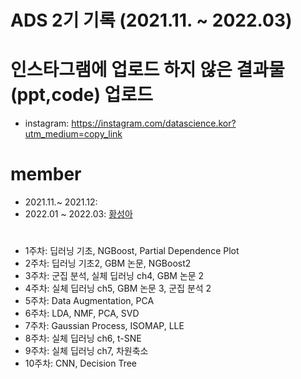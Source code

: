 # ADS 2기 기록 (2021.11. ~ 2022.03)

# 인스타그램에 업로드 하지 않은 결과물(ppt,code) 업로드
 * instagram: https://instagram.com/datascience.kor?utm_medium=copy_link

# member
- 2021.11.~ 2021.12: 
- 2022.01 ~ 2022.03: [황성아](https://github.com/SungaHwang)

# 
- 1주차: 딥러닝 기초, NGBoost, Partial Dependence Plot
- 2주차: 딥러닝 기초2, GBM 논문, NGBoost2
- 3주차: 군집 분석, 실체 딥러닝 ch4, GBM 논문 2
- 4주차: 실체 딥러닝 ch5, GBM 논문 3, 군집 분석 2
- 5주차: Data Augmentation, PCA
- 6주차: LDA, NMF, PCA, SVD
- 7주차: Gaussian Process, ISOMAP, LLE
- 8주차: 실체 딥러닝 ch6, t-SNE
- 9주차: 실체 딥러닝 ch7, 차원축소 
- 10주차: CNN, Decision Tree
